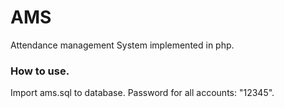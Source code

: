 # AMS

Attendance management System implemented in php.

### How to use.
Import ams.sql to database.
Password for all accounts: "12345".
